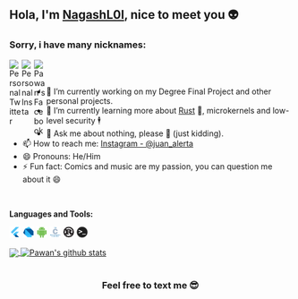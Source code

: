 ## Hola, I'm [NagashL0l](https://i.kym-cdn.com/photos/images/original/000/948/771/d75.gif), nice to meet you 👽 
### Sorry, i have many nicknames:
<a href="https://twitter.com/JuanBleachVip">
  <img align="left" alt="Personal Twitter" width="22px" src="https://cdn.jsdelivr.net/npm/simple-icons@v3/icons/twitter.svg" />
</a>
<a href="https://www.instagram.com/juan_alerta/">
  <img align="left" alt="Personal Insta" width="22px" src="https://cdn.jsdelivr.net/npm/simple-icons@v3/icons/instagram.svg" />
</a>

<a href="https://www.reddit.com/user/nagashL0l">
  <img align="left" alt="Pawan's Facebook" width="22px" src="https://cdn.jsdelivr.net/npm/simple-icons@v3/icons/reddit.svg" />
</a>

<br/>
<br/>


- 🔭 I’m currently working on my Degree Final Project and other personal projects.
- 🌱 I’m currently learning more about [Rust](https://www.rust-lang.org/) 🦀, microkernels and low-level security 🕴️
- 💬 Ask me about nothing, please 🙏 (just kidding).
- 📫 How to reach me: [Instagram - @juan_alerta](https://www.instagram.com/juan_alerta/)
- 😄 Pronouns: He/Him
- ⚡ Fun fact: Comics and music are my passion, you can question me about it 😄

<br/>

**Languages and Tools:**  

<code><img height="20" src="https://raw.githubusercontent.com/github/explore/80688e429a7d4ef2fca1e82350fe8e3517d3494d/topics/flutter/flutter.png"></code>
<code><img height="20" src="https://raw.githubusercontent.com/github/explore/80688e429a7d4ef2fca1e82350fe8e3517d3494d/topics/dart/dart.png"></code>
<code><img height="20" src="https://raw.githubusercontent.com/github/explore/80688e429a7d4ef2fca1e82350fe8e3517d3494d/topics/android/android.png"></code>
<code><img height="20" src="https://raw.githubusercontent.com/github/explore/80688e429a7d4ef2fca1e82350fe8e3517d3494d/topics/c/c.png"></code>
<code><img height="20" src="https://raw.githubusercontent.com/github/explore/80688e429a7d4ef2fca1e82350fe8e3517d3494d/topics/rust/rust.png"></code>
<code><img height="20" src="https://raw.githubusercontent.com/github/explore/80688e429a7d4ef2fca1e82350fe8e3517d3494d/topics/terminal/terminal.png"></code>

<a href="https://github.com/NagashL0l">
  <img align="center" src="https://github-readme-stats.vercel.app/api/top-langs/?username=NagashL0l&theme=light&hide_langs_below=1" />
</a>
<a href="https://github.com/NagashL0l">
 <img align="center" src="https://github-readme-stats.vercel.app/api?username=NagashL0l&show_icons=true&theme=light&line_height=27" alt="Pawan's github stats"/>
</a>

<br/>
<br/>

<div align="center">

### Feel free to text me 😎

</div>

